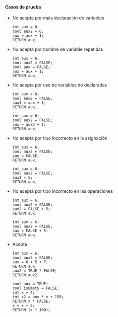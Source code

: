 #### Casos de prueba

- No acepta por mala declaración de variables

  ```
  int aux = 6;
  bool aux2 = 6;
  aux = aux + 1;
  RETURN aux;
  ```

- No acepta por nombre de variable repetidas

  ```
  int aux = 6;
  bool aux2 = FALSE;
  bool aux = FALSE;
  aux = aux + 1;
  RETURN aux;
  ```

- No acepta por uso de variables no declaradas

  ```
  int aux = 6;
  bool aux2 = FALSE;
  aux3 = aux + 1;
  RETURN aux;
  ```

  

  ```
  int aux = 6;
  bool aux2 = FALSE;
  aux = aux3 + 1;
  RETURN aux;
  ```

- No acepta por tipo incorrecto en la asignación

  ```
  int aux = 6;
  bool aux2 = FALSE;
  aux = FALSE;
  RETURN aux;
  ```

  ```
  int aux = 6;
  bool aux2 = FALSE;
  aux2 = 5;
  RETURN aux;
  ```

- No acepta por tipo incorrecto en las operaciones

  ```
  int aux = 6;
  bool aux2 = FALSE;
  aux2 = FALSE + 5;
  RETURN aux;
  ```

  ```
  int aux = 6;
  bool aux2 = FALSE;
  aux = FALSE + 5;
  RETURN aux;
  ```

- Acepta
  
  ```
  int aux = 6;
  bool aux2 = FALSE;
  aux = 6 + 5 + 7;
  RETURN aux;
  aux2 = TRUE * FALSE;
  RETURN aux2;
  ```
  ```
  bool aux = TRUE;
  bool isEmpty = FALSE;
  int x = 4;
  int x2 = aux * x + 158;
  RETURN x * FALSE;
  x = x + 5;
  RETURN (x * 100);
  ```